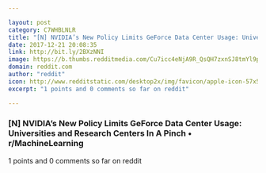 ```yaml
---

layout: post
category: C7WHBLNLR
title: "[N] NVIDIA’s New Policy Limits GeForce Data Center Usage: Universities and Research Centers In A Pinch • r/MachineLearning"
date: 2017-12-21 20:08:35
link: http://bit.ly/2BXzNNI
image: https://b.thumbs.redditmedia.com/Cu7icc4eNjA9R_QsQH7zxnSJ8tmYl9p91Q5ttdjLeNo.jpg
domain: reddit.com
author: "reddit"
icon: http://www.redditstatic.com/desktop2x/img/favicon/apple-icon-57x57.png
excerpt: "1 points and 0 comments so far on reddit"

---
```


### [N] NVIDIA’s New Policy Limits GeForce Data Center Usage: Universities and Research Centers In A Pinch • r/MachineLearning

1 points and 0 comments so far on reddit